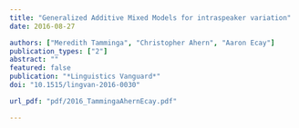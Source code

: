 ```yaml
---
title: "Generalized Additive Mixed Models for intraspeaker variation"
date: 2016-08-27

authors: ["Meredith Tamminga", "Christopher Ahern", "Aaron Ecay"]
publication_types: ["2"]
abstract: ""
featured: false
publication: "*Linguistics Vanguard*"
doi: "10.1515/lingvan-2016-0030"

url_pdf: "pdf/2016_TammingaAhernEcay.pdf"

---
```


